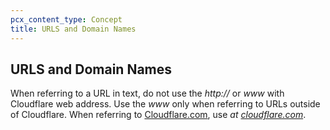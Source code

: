```yaml
---
pcx_content_type: Concept
title: URLS and Domain Names
---
```


## URLS and Domain Names

When referring to a URL in text, do not use the *http://* or *www* with Cloudflare web address. Use the *www* only when referring to URLs outside of Cloudflare. When referring to [Cloudflare.com](https://www.cloudflare.com/), use *at [cloudflare.com](https://www.cloudflare.com/)*.
